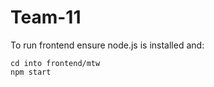 # Team-11

To run frontend ensure node.js is installed and:

```shell
cd into frontend/mtw
npm start
```